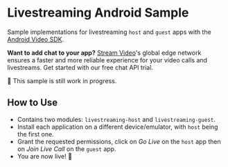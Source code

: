 # Livestreaming Android Sample

Sample implementations for livestreaming `host` and `guest` apps with the [Android Video SDK](https://getstream.io/video/sdk/android/).

**Want to add chat to your app?**
[Stream Video](https://getstream.io/Video/)'s global edge network ensures a faster and more reliable experience for your video calls and livestreams. Get started with our free chat API trial.

🚧 This sample is still work in progress.

## How to Use

- Contains two modules: `livestreaming-host` and `livestreaming-guest`.
- Install each application on a different device/emulator, with `host` being the first one.
- Grant the requested permissions, click on _Go Live_ on the `host` app then on _Join Live Call_ on the `guest` app.
- You are now live! 🎥
